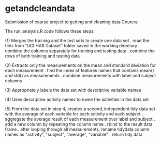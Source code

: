# getandcleandata
Submission of course project to getting and cleaning data Courera

The run_analysis.R code follows these steps:

(1) Merges the training and the test sets to create one data set
    . read the files from “UCI HAR Dataset” folder saved in the working directory
    . combine the columns separately for training and testing data
    . combine the rows of both training and testing data

(2) Extracts only the measurements on the mean and standard deviation for each measurement
    . find the index of features names that contains mean() and std() as measurements
    . combine measurements with label and subject columns
 
(3) Appropriately labels the data set with descriptive variable names

(4) Uses descriptive activity names to name the activities in the data set

(5) From the data set in step 4, creates a second, independent tidy data set with the average of each variable for each activity and each subject
    . aggregate the average result of each measurement over label and subject
    . add a new column by repeating the column name
    . rbind to the result data frame
    . after looping through all measurements, rename tidydata column names as "activity", "subject", "average", "variable"
    . return tidy data
		